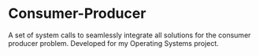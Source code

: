 # Consumer-Producer
A set of system calls to seamlessly integrate all solutions for the consumer producer problem. Developed for my Operating Systems project.
